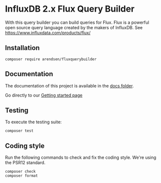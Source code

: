 # InfluxDB 2.x Flux Query Builder

With this query builder you can build queries for Flux. Flux is a powerful open source query language created by the makers of InfluxDB. See https://www.influxdata.com/products/flux/


## Installation

```
composer require arendsen/fluxquerybuilder
```

## Documentation 
The documentation of this project is available in the [docs folder](docs/00-index.md).

Go directly to our [Getting started page](docs/01-getting-started.md)

## Testing
To execute the testing suite:

```
composer test
```

## Coding style

Run the following commands to check and fix the coding style. We're using the PSR12 standard.

```
composer check
composer format
```